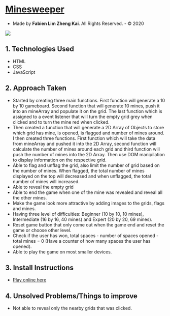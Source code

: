 # [Minesweeper](https://en.wikipedia.org/wiki/Minesweeper_(video_game))
- Made by **Fabien Lim Zheng Kai**. All Rights Reserved. - © 2020

<img src="./image/beginner-level-demo.gif">

## 1. Technologies Used
- HTML
- CSS
- JavaScript

## 2. Approach Taken
- Started by creating three main functions. First function will generate a 10 by 10 gameboard. Second function that will generate 10 mines, push it into an mineArray and populate it on the grid. The last function which is assigned to a event listener that will turn the empty grid grey when clicked and to turn the mine red when clicked. 
- Then created a function that will generate a 2D Array of Objects to store which grid has mine, is opened, is flagged and number of mines around. I then created three functions. First function which will take the data from mineArray and pushed it into the 2D Array, second function will calculate the number of mines around each grid and third function will push the number of mines into the 2D Array. Then use DOM manipilation to display information on the respective grid.
- Able to flag and unflag the grid, also limit the number of grid based on the number of mines. When flagged, the total number of mines displayed on the top will decreased and when unflagged, the total number of mines will increased. 
- Able to reveal the empty grid 
- Able to end the game when one of the mine was revealed and reveal all the other mines.
- Make the game look more attractive by adding images to the grids, flags and mines.
- Having three level of difficulties: Beginner (10 by 10, 10 mines), Intermediate (16 by 16, 40 mines) and Expert (20 by 20, 69 mines).
- Reset game button that only come out when the game end and reset the game or choose other level.
- Check if the user has won, total spaces - number of spaces opened - total mines = 0 (Have a counter of how many spaces the user has opened).
- Able to play the game on most smaller devices.

## 3. Install Instructions
- [Play online here](https://fabienlimzk.github.io/sei23-project-one-minesweeper/)

## 4. Unsolved Problems/Things to improve
- Not able to reveal only the nearby grids that was clicked.